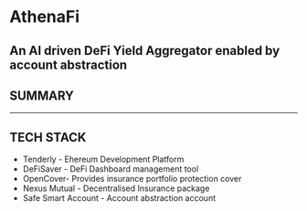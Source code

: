 # AthenaFi
An AI driven DeFi Yield Aggregator enabled by account abstraction
-----------------------------------------------------------------

## SUMMARY
----------

## TECH STACK
+ Tenderly - Ehereum Development Platform
+ DeFiSaver - DeFi Dashboard management tool
+ OpenCover- Provides insurance portfolio protection cover
+ Nexus Mutual - Decentralised Insurance package
+ Safe Smart Account - Account abstraction account



